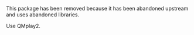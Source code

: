 This package has been removed because it has been
abandoned upstream and uses abandoned libraries.

Use QMplay2.
